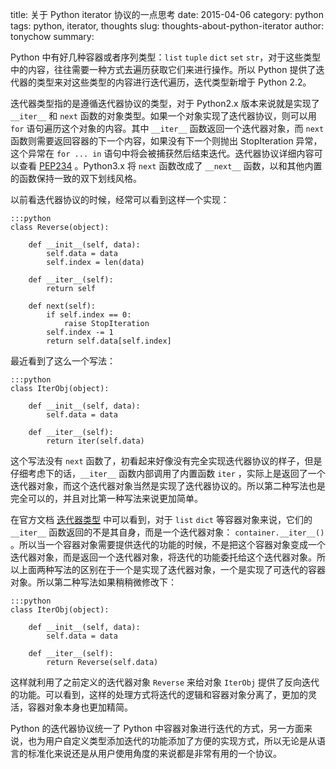 title: 关于 Python iterator 协议的一点思考
date: 2015-04-06
category: python
tags: python, iterator, thoughts
slug: thoughts-about-python-iterator
author: tonychow
summary: 

Python 中有好几种容器或者序列类型：`list` `tuple` `dict` `set` `str`，对于这些类型中的内容，往往需要一种方式去遍历获取它们来进行操作。所以 Python 提供了迭代器的类型来对这些类型的内容进行迭代遍历，迭代类型新增于 Python 2.2。

 迭代器类型指的是遵循迭代器协议的类型，对于 Python2.x 版本来说就是实现了 `__iter__` 和 `next` 函数的对象类型。如果一个对象实现了迭代器协议，则可以用 `for` 语句遍历这个对象的内容。其中 `__iter__` 函数返回一个迭代器对象，而 `next` 函数则需要返回容器的下一个内容，如果没有下一个则抛出 StopIteration 异常，这个异常在 `for ... in` 语句中将会被捕获然后结束迭代。迭代器协议详细内容可以查看 [PEP234](https://www.python.org/dev/peps/pep-0234/) 。Python3.x 将 `next` 函数改成了 `__next__` 函数，以和其他内置的函数保持一致的双下划线风格。

<!--more-->

以前看迭代器协议的时候，经常可以看到这样一个实现：

    :::python
    class Reverse(object):

        def __init__(self, data):
            self.data = data
            self.index = len(data)

        def __iter__(self):
            return self
            
        def next(self):
            if self.index == 0:
                raise StopIteration
            self.index -= 1
            return self.data[self.index]

最近看到了这么一个写法：

    :::python
    class IterObj(object):

        def __init__(self, data):
            self.data = data

        def __iter__(self):
            return iter(self.data)

这个写法没有 `next` 函数了，初看起来好像没有完全实现迭代器协议的样子，但是仔细考虑下的话，`__iter__` 函数内部调用了内置函数 `iter` ，实际上是返回了一个迭代器对象，而这个迭代器对象当然是实现了迭代器协议的。所以第二种写法也是完全可以的，并且对比第一种写法来说更加简单。

在官方文档 [迭代器类型](https://docs.python.org/2/library/stdtypes.html?highlight=iterator#iterator-types) 中可以看到，对于 `list` `dict` 等容器对象来说，它们的 `__iter__` 函数返回的不是其自身，而是一个迭代器对象： `container.__iter__()` 。所以当一个容器对象需要提供迭代的功能的时候，不是把这个容器对象变成一个迭代器对象，而是返回一个迭代器对象，将迭代的功能委托给这个迭代器对象。所以上面两种写法的区别在于一个是实现了迭代器对象，一个是实现了可迭代的容器对象。所以第二种写法如果稍稍微修改下：

    :::python
    class IterObj(object):

        def __init__(self, data):
            self.data = data

        def __iter__(self):
            return Reverse(self.data)

这样就利用了之前定义的迭代器对象 `Reverse` 来给对象 `IterObj` 提供了反向迭代的功能。可以看到，这样的处理方式将迭代的逻辑和容器对象分离了，更加的灵活，容器对象本身也更加精简。

Python 的迭代器协议统一了  Python 中容器对象进行迭代的方式，另一方面来说，也为用户自定义类型添加迭代的功能添加了方便的实现方式，所以无论是从语言的标准化来说还是从用户使用角度的来说都是非常有用的一个协议。
